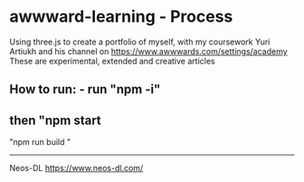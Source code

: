 ﻿# awwward-learning - Process 
Using three.js to create a portfolio of myself, with my coursework
Yuri Artiukh and his channel on https://www.awwwards.com/settings/academy
These are experimental, extended and creative articles

How to run: -
run "npm -i"
-
then "npm start
-
"npm run build "



-------
Neos-DL
https://www.neos-dl.com/
